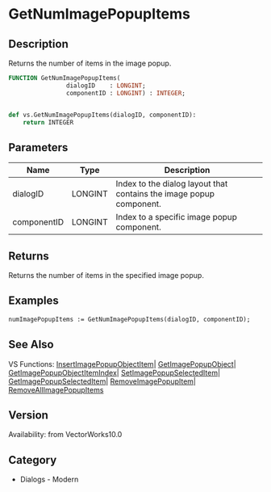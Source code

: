 # GetNumImagePopupItems

## Description
Returns the number of items in the image popup.

```pascal
FUNCTION GetNumImagePopupItems(
				dialogID    : LONGINT;
				componentID : LONGINT) : INTEGER;
```

```python

def vs.GetNumImagePopupItems(dialogID, componentID):
    return INTEGER
```

## Parameters
|Name|Type|Description|
|---|---|---|
|dialogID|LONGINT|Index to the dialog layout that contains the image popup component.|
|componentID|LONGINT|Index to a specific image popup component.|

## Returns
Returns the number of items in the specified image popup.

## Examples
```pascal
numImagePopupItems := GetNumImagePopupItems(dialogID, componentID);
```

## See Also
VS Functions:
[InsertImagePopupObjectItem](InsertImagePopupObjectItem.md)| [GetImagePopupObject](GetImagePopupObject.md)| [GetImagePopupObjectItemIndex](GetImagePopupObjectItemIndex.md)| [SetImagePopupSelectedItem](SetImagePopupSelectedItem.md)| [GetImagePopupSelectedItem](GetImagePopupSelectedItem.md)| [RemoveImagePopupItem](RemoveImagePopupItem.md)| [RemoveAllImagePopupItems](RemoveAllImagePopupItems.md)

## Version
Availability: from VectorWorks10.0
## Category
* Dialogs - Modern

